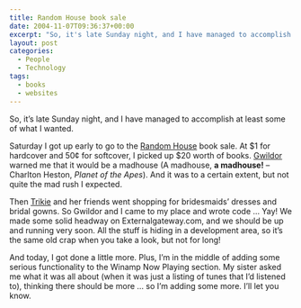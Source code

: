 ```yaml
---
title: Random House book sale
date: 2004-11-07T09:36:37+00:00
excerpt: "So, it's late Sunday night, and I have managed to accomplish at least some of what I wanted. Saturday I got up early to"
layout: post
categories:
  - People
  - Technology
tags:
  - books
  - websites
---
```

So, it&#8217;s late Sunday night, and I have managed to accomplish at least some of what I wanted.

Saturday I got up early to go to the <a href="http://www.randomhouse.ca" target="_blank">Random House</a> book sale. At $1 for hardcover and 50¢ for softcover, I picked up $20 worth of books. <a href="http://gwild0r.tumblr.com/" target="_blank">Gwildor</a> warned me that it would be a madhouse (A madhouse, **a madhouse!** &#8211; Charlton Heston, _Planet of the Apes_). And it was to a certain extent, but not quite the mad rush I expected.

Then <a href="http://trikie.tripod.com/" target="_blank">Trikie</a> and her friends went shopping for bridesmaids&#8217; dresses and bridal gowns. So Gwildor and I came to my place and wrote code &#8230; Yay! We made some solid headway on Externalgateway.com, and we should be up and running very soon. All the stuff is hiding in a development area, so it&#8217;s the same old crap when you take a look, but not for long!

And today, I got done a little more. Plus, I&#8217;m in the middle of adding some serious functionality to the Winamp Now Playing section. My sister asked me what it was all about (when it was just a listing of tunes that I&#8217;d listened to), thinking there should be more &#8230; so I&#8217;m adding some more. I&#8217;ll let you know.
